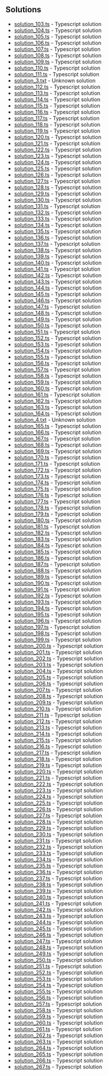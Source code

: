 

## Solutions

- [solution_103.ts](solution_103.ts) - Typescript solution
- [solution_104.ts](solution_104.ts) - Typescript solution
- [solution_105.ts](solution_105.ts) - Typescript solution
- [solution_106.ts](solution_106.ts) - Typescript solution
- [solution_107.ts](solution_107.ts) - Typescript solution
- [solution_108.ts](solution_108.ts) - Typescript solution
- [solution_109.ts](solution_109.ts) - Typescript solution
- [solution_110.ts](solution_110.ts) - Typescript solution
- [solution_111.ts](solution_111.ts) - Typescript solution
- [solution_3.txt](solution_3.txt) - Unknown solution
- [solution_112.ts](solution_112.ts) - Typescript solution
- [solution_113.ts](solution_113.ts) - Typescript solution
- [solution_114.ts](solution_114.ts) - Typescript solution
- [solution_115.ts](solution_115.ts) - Typescript solution
- [solution_116.ts](solution_116.ts) - Typescript solution
- [solution_117.ts](solution_117.ts) - Typescript solution
- [solution_118.ts](solution_118.ts) - Typescript solution
- [solution_119.ts](solution_119.ts) - Typescript solution
- [solution_120.ts](solution_120.ts) - Typescript solution
- [solution_121.ts](solution_121.ts) - Typescript solution
- [solution_122.ts](solution_122.ts) - Typescript solution
- [solution_123.ts](solution_123.ts) - Typescript solution
- [solution_124.ts](solution_124.ts) - Typescript solution
- [solution_125.ts](solution_125.ts) - Typescript solution
- [solution_126.ts](solution_126.ts) - Typescript solution
- [solution_127.ts](solution_127.ts) - Typescript solution
- [solution_128.ts](solution_128.ts) - Typescript solution
- [solution_129.ts](solution_129.ts) - Typescript solution
- [solution_130.ts](solution_130.ts) - Typescript solution
- [solution_131.ts](solution_131.ts) - Typescript solution
- [solution_132.ts](solution_132.ts) - Typescript solution
- [solution_133.ts](solution_133.ts) - Typescript solution
- [solution_134.ts](solution_134.ts) - Typescript solution
- [solution_135.ts](solution_135.ts) - Typescript solution
- [solution_136.ts](solution_136.ts) - Typescript solution
- [solution_137.ts](solution_137.ts) - Typescript solution
- [solution_138.ts](solution_138.ts) - Typescript solution
- [solution_139.ts](solution_139.ts) - Typescript solution
- [solution_140.ts](solution_140.ts) - Typescript solution
- [solution_141.ts](solution_141.ts) - Typescript solution
- [solution_142.ts](solution_142.ts) - Typescript solution
- [solution_143.ts](solution_143.ts) - Typescript solution
- [solution_144.ts](solution_144.ts) - Typescript solution
- [solution_145.ts](solution_145.ts) - Typescript solution
- [solution_146.ts](solution_146.ts) - Typescript solution
- [solution_147.ts](solution_147.ts) - Typescript solution
- [solution_148.ts](solution_148.ts) - Typescript solution
- [solution_149.ts](solution_149.ts) - Typescript solution
- [solution_150.ts](solution_150.ts) - Typescript solution
- [solution_151.ts](solution_151.ts) - Typescript solution
- [solution_152.ts](solution_152.ts) - Typescript solution
- [solution_153.ts](solution_153.ts) - Typescript solution
- [solution_154.ts](solution_154.ts) - Typescript solution
- [solution_155.ts](solution_155.ts) - Typescript solution
- [solution_156.ts](solution_156.ts) - Typescript solution
- [solution_157.ts](solution_157.ts) - Typescript solution
- [solution_158.ts](solution_158.ts) - Typescript solution
- [solution_159.ts](solution_159.ts) - Typescript solution
- [solution_160.ts](solution_160.ts) - Typescript solution
- [solution_161.ts](solution_161.ts) - Typescript solution
- [solution_162.ts](solution_162.ts) - Typescript solution
- [solution_163.ts](solution_163.ts) - Typescript solution
- [solution_164.ts](solution_164.ts) - Typescript solution
- [solution_4.txt](solution_4.txt) - Unknown solution
- [solution_165.ts](solution_165.ts) - Typescript solution
- [solution_166.ts](solution_166.ts) - Typescript solution
- [solution_167.ts](solution_167.ts) - Typescript solution
- [solution_168.ts](solution_168.ts) - Typescript solution
- [solution_169.ts](solution_169.ts) - Typescript solution
- [solution_170.ts](solution_170.ts) - Typescript solution
- [solution_171.ts](solution_171.ts) - Typescript solution
- [solution_172.ts](solution_172.ts) - Typescript solution
- [solution_173.ts](solution_173.ts) - Typescript solution
- [solution_174.ts](solution_174.ts) - Typescript solution
- [solution_175.ts](solution_175.ts) - Typescript solution
- [solution_176.ts](solution_176.ts) - Typescript solution
- [solution_177.ts](solution_177.ts) - Typescript solution
- [solution_178.ts](solution_178.ts) - Typescript solution
- [solution_179.ts](solution_179.ts) - Typescript solution
- [solution_180.ts](solution_180.ts) - Typescript solution
- [solution_181.ts](solution_181.ts) - Typescript solution
- [solution_182.ts](solution_182.ts) - Typescript solution
- [solution_183.ts](solution_183.ts) - Typescript solution
- [solution_184.ts](solution_184.ts) - Typescript solution
- [solution_185.ts](solution_185.ts) - Typescript solution
- [solution_186.ts](solution_186.ts) - Typescript solution
- [solution_187.ts](solution_187.ts) - Typescript solution
- [solution_188.ts](solution_188.ts) - Typescript solution
- [solution_189.ts](solution_189.ts) - Typescript solution
- [solution_190.ts](solution_190.ts) - Typescript solution
- [solution_191.ts](solution_191.ts) - Typescript solution
- [solution_192.ts](solution_192.ts) - Typescript solution
- [solution_193.ts](solution_193.ts) - Typescript solution
- [solution_194.ts](solution_194.ts) - Typescript solution
- [solution_195.ts](solution_195.ts) - Typescript solution
- [solution_196.ts](solution_196.ts) - Typescript solution
- [solution_197.ts](solution_197.ts) - Typescript solution
- [solution_198.ts](solution_198.ts) - Typescript solution
- [solution_199.ts](solution_199.ts) - Typescript solution
- [solution_200.ts](solution_200.ts) - Typescript solution
- [solution_201.ts](solution_201.ts) - Typescript solution
- [solution_202.ts](solution_202.ts) - Typescript solution
- [solution_203.ts](solution_203.ts) - Typescript solution
- [solution_204.ts](solution_204.ts) - Typescript solution
- [solution_205.ts](solution_205.ts) - Typescript solution
- [solution_206.ts](solution_206.ts) - Typescript solution
- [solution_207.ts](solution_207.ts) - Typescript solution
- [solution_208.ts](solution_208.ts) - Typescript solution
- [solution_209.ts](solution_209.ts) - Typescript solution
- [solution_210.ts](solution_210.ts) - Typescript solution
- [solution_211.ts](solution_211.ts) - Typescript solution
- [solution_212.ts](solution_212.ts) - Typescript solution
- [solution_213.ts](solution_213.ts) - Typescript solution
- [solution_214.ts](solution_214.ts) - Typescript solution
- [solution_215.ts](solution_215.ts) - Typescript solution
- [solution_216.ts](solution_216.ts) - Typescript solution
- [solution_217.ts](solution_217.ts) - Typescript solution
- [solution_218.ts](solution_218.ts) - Typescript solution
- [solution_219.ts](solution_219.ts) - Typescript solution
- [solution_220.ts](solution_220.ts) - Typescript solution
- [solution_221.ts](solution_221.ts) - Typescript solution
- [solution_222.ts](solution_222.ts) - Typescript solution
- [solution_223.ts](solution_223.ts) - Typescript solution
- [solution_224.ts](solution_224.ts) - Typescript solution
- [solution_225.ts](solution_225.ts) - Typescript solution
- [solution_226.ts](solution_226.ts) - Typescript solution
- [solution_227.ts](solution_227.ts) - Typescript solution
- [solution_228.ts](solution_228.ts) - Typescript solution
- [solution_229.ts](solution_229.ts) - Typescript solution
- [solution_230.ts](solution_230.ts) - Typescript solution
- [solution_231.ts](solution_231.ts) - Typescript solution
- [solution_232.ts](solution_232.ts) - Typescript solution
- [solution_233.ts](solution_233.ts) - Typescript solution
- [solution_234.ts](solution_234.ts) - Typescript solution
- [solution_235.ts](solution_235.ts) - Typescript solution
- [solution_236.ts](solution_236.ts) - Typescript solution
- [solution_237.ts](solution_237.ts) - Typescript solution
- [solution_238.ts](solution_238.ts) - Typescript solution
- [solution_239.ts](solution_239.ts) - Typescript solution
- [solution_240.ts](solution_240.ts) - Typescript solution
- [solution_241.ts](solution_241.ts) - Typescript solution
- [solution_242.ts](solution_242.ts) - Typescript solution
- [solution_243.ts](solution_243.ts) - Typescript solution
- [solution_244.ts](solution_244.ts) - Typescript solution
- [solution_245.ts](solution_245.ts) - Typescript solution
- [solution_246.ts](solution_246.ts) - Typescript solution
- [solution_247.ts](solution_247.ts) - Typescript solution
- [solution_248.ts](solution_248.ts) - Typescript solution
- [solution_249.ts](solution_249.ts) - Typescript solution
- [solution_250.ts](solution_250.ts) - Typescript solution
- [solution_251.ts](solution_251.ts) - Typescript solution
- [solution_252.ts](solution_252.ts) - Typescript solution
- [solution_253.ts](solution_253.ts) - Typescript solution
- [solution_254.ts](solution_254.ts) - Typescript solution
- [solution_255.ts](solution_255.ts) - Typescript solution
- [solution_256.ts](solution_256.ts) - Typescript solution
- [solution_257.ts](solution_257.ts) - Typescript solution
- [solution_258.ts](solution_258.ts) - Typescript solution
- [solution_259.ts](solution_259.ts) - Typescript solution
- [solution_260.ts](solution_260.ts) - Typescript solution
- [solution_261.ts](solution_261.ts) - Typescript solution
- [solution_262.ts](solution_262.ts) - Typescript solution
- [solution_263.ts](solution_263.ts) - Typescript solution
- [solution_264.ts](solution_264.ts) - Typescript solution
- [solution_265.ts](solution_265.ts) - Typescript solution
- [solution_266.ts](solution_266.ts) - Typescript solution
- [solution_267.ts](solution_267.ts) - Typescript solution
